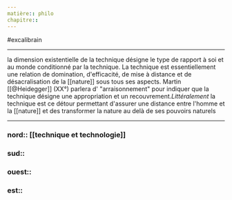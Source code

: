 ```yaml
---
matière:: philo
chapitre:: 
---
```

#excalibrain 
___
la dimension existentielle de la technique désigne le type de rapport à soi et au monde conditionné par la technique. 
La technique est essentiellement une relation de domination, d'efficacité, de mise à distance et de désacralisation de la [[nature]] sous tous ses aspects. Martin [[@Heidegger]] (XX°) parlera d' "arraisonnement" pour indiquer que la technique désigne une appropriation et un recouvrement.*Littéralement* la technique est ce détour permettant d'assurer une distance entre l'homme et la [[nature]] et des transformer la nature au delà de ses pouvoirs naturels

---
### nord:: [[technique et technologie]]
### sud:: 
### ouest:: 
### est:: 